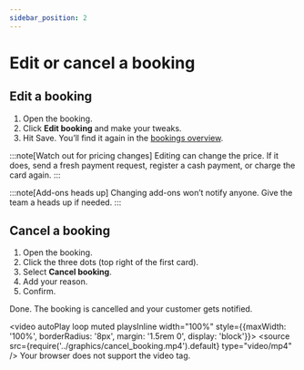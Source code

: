 ```yaml
---
sidebar_position: 2
---
```


# Edit or cancel a booking

## Edit a booking

1. Open the booking.
2. Click **Edit booking** and make your tweaks.
3. Hit Save. You’ll find it again in the [bookings overview](https://dashboard.letsbook.app/bookings).

:::note[Watch out for pricing changes]
Editing can change the price. If it does, send a fresh payment request, register a cash payment, or charge the card again.
:::

:::note[Add-ons heads up]
Changing add-ons won’t notify anyone. Give the team a heads up if needed.
:::

## Cancel a booking

1. Open the booking.
2. Click the three dots (top right of the first card).
3. Select **Cancel booking**.
4. Add your reason.
5. Confirm.

Done. The booking is cancelled and your customer gets notified.

<video autoPlay loop muted playsInline width="100%" style={{maxWidth: '100%', borderRadius: '8px', margin: '1.5rem 0', display: 'block'}}>
  <source src={require('../graphics/cancel_booking.mp4').default} type="video/mp4" />
  Your browser does not support the video tag.
</video>
